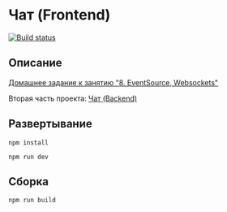 # Чат (Frontend)

[![Build status](https://ci.appveyor.com/api/projects/status/1ooilrwn0wiln853?svg=true)](https://ci.appveyor.com/project/sirpen9uin/ahj_sse_ws_chat_front)

## Описание

[Домашнее задание к занятию "8. EventSource, Websockets"](https://github.com/netology-code/ahj-homeworks/tree/AHJ-50/sse-ws#чат)

Вторая часть проекта: [Чат (Backend)](https://github.com/sirpen9uin/ahj_sse_ws_chat_front)

## Развертывание

```npm install```

```npm run dev```

## Сборка

```npm run build```
